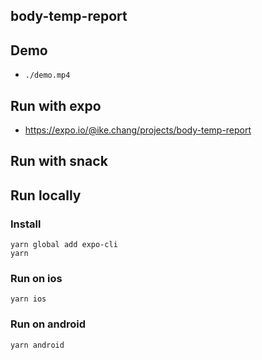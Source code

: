 ## body-temp-report

## Demo
- `./demo.mp4`

## Run with expo
- https://expo.io/@ike.chang/projects/body-temp-report

## Run with snack

## Run locally

### Install

```
yarn global add expo-cli
yarn
```

### Run on ios

```
yarn ios
```

### Run on android

```
yarn android
```
